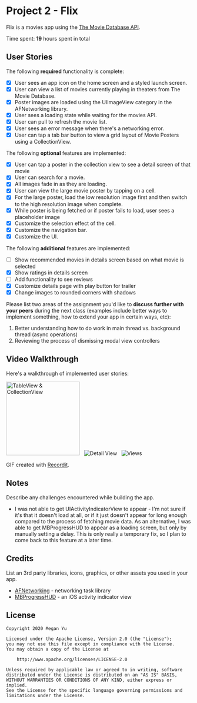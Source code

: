 # Project 2 - Flix

Flix is a movies app using the [The Movie Database API](http://docs.themoviedb.apiary.io/#).

Time spent: **19** hours spent in total

## User Stories

The following **required** functionality is complete:

- [x] User sees an app icon on the home screen and a styled launch screen.
- [x] User can view a list of movies currently playing in theaters from The Movie Database.
- [x] Poster images are loaded using the UIImageView category in the AFNetworking library.
- [x] User sees a loading state while waiting for the movies API.
- [x] User can pull to refresh the movie list.
- [x] User sees an error message when there's a networking error.
- [x] User can tap a tab bar button to view a grid layout of Movie Posters using a CollectionView.

The following **optional** features are implemented:

- [x] User can tap a poster in the collection view to see a detail screen of that movie
- [x] User can search for a movie.
- [x] All images fade in as they are loading.
- [x] User can view the large movie poster by tapping on a cell.
- [x] For the large poster, load the low resolution image first and then switch to the high resolution image when complete.
- [x] While poster is being fetched or if poster fails to load, user sees a placeholder image
- [x] Customize the selection effect of the cell.
- [x] Customize the navigation bar.
- [x] Customize the UI.

The following **additional** features are implemented:

- [ ] Show recommended movies in details screen based on what movie is selected
- [x] Show ratings in details screen
- [ ] Add functionality to see reviews
- [x] Customize details page with play button for trailer
- [x] Change images to rounded corners with shadows

Please list two areas of the assignment you'd like to **discuss further with your peers** during the next class (examples include better ways to implement something, how to extend your app in certain ways, etc):

1. Better understanding how to do work in main thread vs. background thread (async operations)
2. Reviewing the process of dismissing modal view controllers

## Video Walkthrough

Here's a walkthrough of implemented user stories:

<img src='http://g.recordit.co/arWbOPrKwQ.gif' title='TableView & CollectionView' width='200' alt='TableView & CollectionView' /> &nbsp; <img src='http://g.recordit.co/70gnFeApNs.gif' title='Detail View' width='' alt='Detail View' /> &nbsp; <img src='http://g.recordit.co/70gnFeApNs.gif' title='Views' width='' alt='Views' />

GIF created with [Recordit](https://recordit.co/).

## Notes

Describe any challenges encountered while building the app.
- I was not able to get UIActivityIndicatorView to appear - I'm not sure if it's that it doesn't load at all, or if it just doesn't appear for long enough compared to the process of fetching movie data. As an alternative, I was able to get MBProgressHUD to appear as a loading screen, but only by manually setting a delay. This is only really a temporary fix, so I plan to come back to this feature at a later time.

## Credits

List an 3rd party libraries, icons, graphics, or other assets you used in your app.

- [AFNetworking](https://github.com/AFNetworking/AFNetworking) - networking task library
- [MBProgressHUD](https://github.com/matej/MBProgressHUD) - an iOS activity indicator view

## License

    Copyright 2020 Megan Yu

    Licensed under the Apache License, Version 2.0 (the "License");
    you may not use this file except in compliance with the License.
    You may obtain a copy of the License at

        http://www.apache.org/licenses/LICENSE-2.0

    Unless required by applicable law or agreed to in writing, software
    distributed under the License is distributed on an "AS IS" BASIS,
    WITHOUT WARRANTIES OR CONDITIONS OF ANY KIND, either express or implied.
    See the License for the specific language governing permissions and
    limitations under the License.
